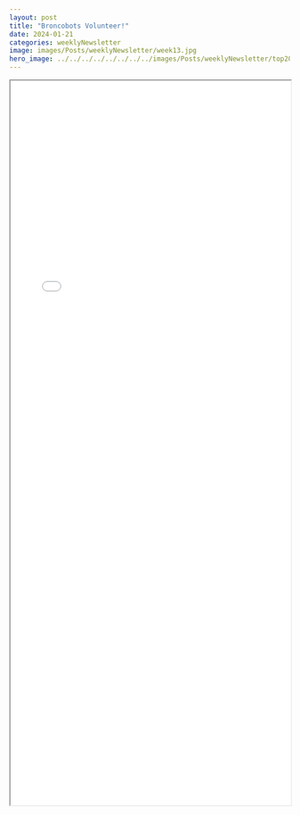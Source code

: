 ```yaml
---
layout: post
title: "Broncobots Volunteer!"
date: 2024-01-21
categories: weeklyNewsletter
image: images/Posts/weeklyNewsletter/week13.jpg
hero_image: ../../../../../../../../images/Posts/weeklyNewsletter/top2024.png
---
```


<iframe src="{{ site.baseurl }}/BroncoBulletin/Broncobots Bulletin 13.pdf" width="100%" height="1300em">
    </iframe>
